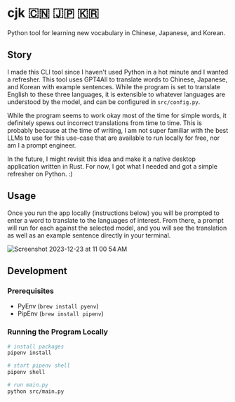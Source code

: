 # cjk 🇨🇳 🇯🇵 🇰🇷

Python tool for learning new vocabulary in Chinese, Japanese, and Korean.

## Story

I made this CLI tool since I haven't used Python in a hot minute and I wanted a refresher. This tool uses GPT4All
to translate words to Chinese, Japanese, and Korean with example sentences. While the program is set to translate
English to these three languages, it is extensible to whatever languages are understood by the model, and can be
configured in `src/config.py`.

While the program seems to work okay most of the time for simple words, it definitely spews out incorrect translations
from time to time. This is probably because at the time of writing, I am not super familiar with the best LLMs to use
for this use-case that are available to run locally for free, nor am I a prompt engineer.

In the future, I might revisit this idea and make it a native desktop application written in Rust. For now, I got what
I needed and got a simple refresher on Python. :)

## Usage

Once you run the app locally (instructions below) you will be prompted to enter a word to translate to the languages
of interest. From there, a prompt will run for each against the selected model, and you will see the translation as
well as an example sentence directly in your terminal.

![Screenshot 2023-12-23 at 11 00 54 AM](https://github.com/wu-json/cjk/assets/45532884/c7f68713-1cc9-4e7a-8b76-adb8401a0a19)

## Development

### Prerequisites

- PyEnv (`brew install pyenv`)
- PipEnv (`brew install pipenv`)

### Running the Program Locally

```bash
# install packages
pipenv install

# start pipenv shell
pipenv shell

# run main.py
python src/main.py
```
